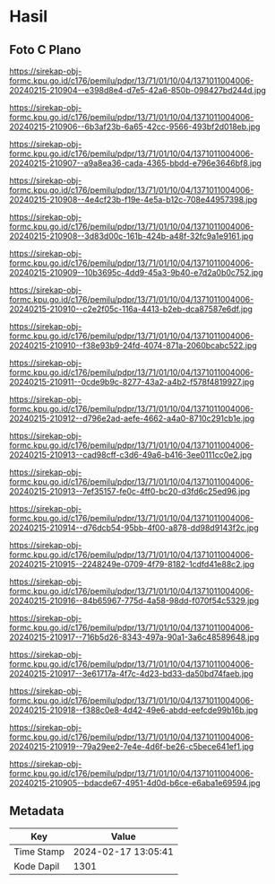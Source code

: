 # Hasil

## Foto C Plano

https://sirekap-obj-formc.kpu.go.id/c176/pemilu/pdpr/13/71/01/10/04/1371011004006-20240215-210904--e398d8e4-d7e5-42a6-850b-098427bd244d.jpg

https://sirekap-obj-formc.kpu.go.id/c176/pemilu/pdpr/13/71/01/10/04/1371011004006-20240215-210906--6b3af23b-6a65-42cc-9566-493bf2d018eb.jpg

https://sirekap-obj-formc.kpu.go.id/c176/pemilu/pdpr/13/71/01/10/04/1371011004006-20240215-210907--a9a8ea36-cada-4365-bbdd-e796e3646bf8.jpg

https://sirekap-obj-formc.kpu.go.id/c176/pemilu/pdpr/13/71/01/10/04/1371011004006-20240215-210908--4e4cf23b-f19e-4e5a-b12c-708e44957398.jpg

https://sirekap-obj-formc.kpu.go.id/c176/pemilu/pdpr/13/71/01/10/04/1371011004006-20240215-210908--3d83d00c-161b-424b-a48f-32fc9a1e9161.jpg

https://sirekap-obj-formc.kpu.go.id/c176/pemilu/pdpr/13/71/01/10/04/1371011004006-20240215-210909--10b3695c-4dd9-45a3-9b40-e7d2a0b0c752.jpg

https://sirekap-obj-formc.kpu.go.id/c176/pemilu/pdpr/13/71/01/10/04/1371011004006-20240215-210910--c2e2f05c-116a-4413-b2eb-dca87587e6df.jpg

https://sirekap-obj-formc.kpu.go.id/c176/pemilu/pdpr/13/71/01/10/04/1371011004006-20240215-210910--f38e93b9-24fd-4074-871a-2060bcabc522.jpg

https://sirekap-obj-formc.kpu.go.id/c176/pemilu/pdpr/13/71/01/10/04/1371011004006-20240215-210911--0cde9b9c-8277-43a2-a4b2-f578f4819927.jpg

https://sirekap-obj-formc.kpu.go.id/c176/pemilu/pdpr/13/71/01/10/04/1371011004006-20240215-210912--d796e2ad-aefe-4662-a4a0-8710c291cb1e.jpg

https://sirekap-obj-formc.kpu.go.id/c176/pemilu/pdpr/13/71/01/10/04/1371011004006-20240215-210913--cad98cff-c3d6-49a6-b416-3ee0111cc0e2.jpg

https://sirekap-obj-formc.kpu.go.id/c176/pemilu/pdpr/13/71/01/10/04/1371011004006-20240215-210913--7ef35157-fe0c-4ff0-bc20-d3fd6c25ed96.jpg

https://sirekap-obj-formc.kpu.go.id/c176/pemilu/pdpr/13/71/01/10/04/1371011004006-20240215-210914--d76dcb54-95bb-4f00-a878-dd98d9143f2c.jpg

https://sirekap-obj-formc.kpu.go.id/c176/pemilu/pdpr/13/71/01/10/04/1371011004006-20240215-210915--2248249e-0709-4f79-8182-1cdfd41e88c2.jpg

https://sirekap-obj-formc.kpu.go.id/c176/pemilu/pdpr/13/71/01/10/04/1371011004006-20240215-210916--84b65967-775d-4a58-98dd-f070f54c5329.jpg

https://sirekap-obj-formc.kpu.go.id/c176/pemilu/pdpr/13/71/01/10/04/1371011004006-20240215-210917--716b5d26-8343-497a-90a1-3a6c48589648.jpg

https://sirekap-obj-formc.kpu.go.id/c176/pemilu/pdpr/13/71/01/10/04/1371011004006-20240215-210917--3e61717a-4f7c-4d23-bd33-da50bd74faeb.jpg

https://sirekap-obj-formc.kpu.go.id/c176/pemilu/pdpr/13/71/01/10/04/1371011004006-20240215-210918--f388c0e8-4d42-49e6-abdd-eefcde99b16b.jpg

https://sirekap-obj-formc.kpu.go.id/c176/pemilu/pdpr/13/71/01/10/04/1371011004006-20240215-210919--79a29ee2-7e4e-4d6f-be26-c5bece641ef1.jpg

https://sirekap-obj-formc.kpu.go.id/c176/pemilu/pdpr/13/71/01/10/04/1371011004006-20240215-210905--bdacde67-4951-4d0d-b6ce-e6aba1e69594.jpg


## Metadata

| Key        | Value               |
| ---------- | ------------------- |
| Time Stamp | 2024-02-17 13:05:41 |
| Kode Dapil | 1301                |



